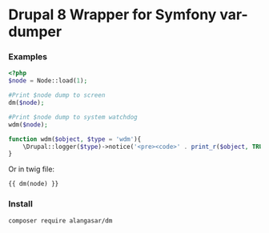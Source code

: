 # Drupal 8 Wrapper for Symfony var-dumper

### Examples
```php
<?php
$node = Node::load(1);

#Print $node dump to screen 
dm($node);

#Print $node dump to system watchdog
wdm($node);

function wdm($object, $type = 'wdm'){
    \Drupal::logger($type)->notice('<pre><code>' . print_r($object, TRUE) . '</code></pre>' );
}

``` 

Or in twig file:
```twig
{{ dm(node) }}
```
### Install

```
composer require alangasar/dm
```

